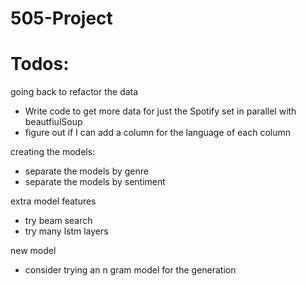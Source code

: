 # 505-Project

# Todos:

going back to refactor the data
- Write code to get more data for just the Spotify set in parallel with beautfiulSoup
- figure out if I can add a column for the language of each column

creating the models:
- separate the models by genre
- separate the models by sentiment 

extra model features
- try beam search
- try many lstm layers

new model
- consider trying an n gram model for the generation